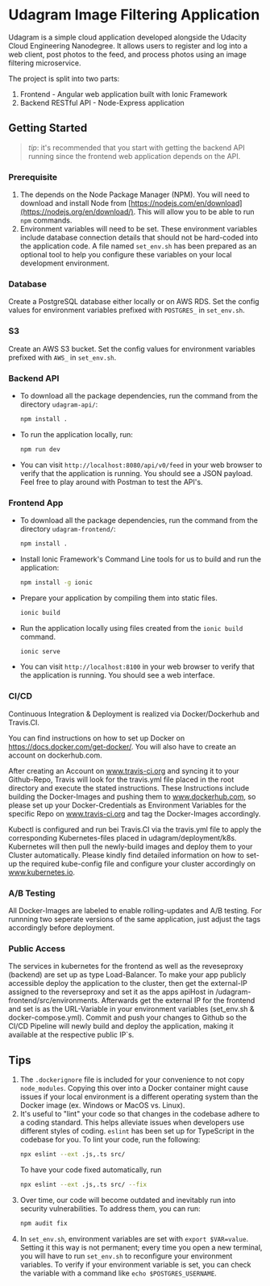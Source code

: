 # Udagram Image Filtering Application

Udagram is a simple cloud application developed alongside the Udacity Cloud Engineering Nanodegree. It allows users to register and log into a web client, post photos to the feed, and process photos using an image filtering microservice.

The project is split into two parts:
1. Frontend - Angular web application built with Ionic Framework
2. Backend RESTful API - Node-Express application

## Getting Started
> _tip_: it's recommended that you start with getting the backend API running since the frontend web application depends on the API.
### Prerequisite
1. The depends on the Node Package Manager (NPM). You will need to download and install Node from [https://nodejs.com/en/download](https://nodejs.org/en/download/). This will allow you to be able to run `npm` commands.
2. Environment variables will need to be set. These environment variables include database connection details that should not be hard-coded into the application code. A file named `set_env.sh` has been prepared as an optional tool to help you configure these variables on your local development environment.

### Database
Create a PostgreSQL database either locally or on AWS RDS. Set the config values for environment variables prefixed with `POSTGRES_` in `set_env.sh`.

### S3
Create an AWS S3 bucket. Set the config values for environment variables prefixed with `AWS_` in `set_env.sh`.

### Backend API
* To download all the package dependencies, run the command from the directory `udagram-api/`:
    ```bash
    npm install .
    ```
* To run the application locally, run:
    ```bash
    npm run dev
    ```
* You can visit `http://localhost:8080/api/v0/feed` in your web browser to verify that the application is running. You should see a JSON payload. Feel free to play around with Postman to test the API's.

### Frontend App
* To download all the package dependencies, run the command from the directory `udagram-frontend/`:
    ```bash
    npm install .
    ```
* Install Ionic Framework's Command Line tools for us to build and run the application:
    ```bash
    npm install -g ionic
    ```
* Prepare your application by compiling them into static files.
    ```bash
    ionic build
    ```
* Run the application locally using files created from the `ionic build` command.
    ```bash
    ionic serve
    ```
* You can visit `http://localhost:8100` in your web browser to verify that the application is running. You should see a web interface.

### CI/CD
Continuous Integration & Deployment is realized via Docker/Dockerhub and Travis.CI.

You can find instructions on how to set up Docker on https://docs.docker.com/get-docker/. You will also have to create an account on dockerhub.com.

After creating an Account on www.travis-ci.org and syncing it to your Github-Repo, Travis will look for the travis.yml file placed in the root directory and execute the stated instructions. These Instructions include building the Docker-Images and pushing them to www.dockerhub.com, so please set up your Docker-Credentials as Environment Variables for the specific Repo on www.travis-ci.org and tag the Docker-Images accordingly.

Kubectl is  configured and run bei Travis.CI via the travis.yml file to apply the corresponding Kubernetes-files placed in udagram/deployment/k8s. Kubernetes will then pull the newly-build images and deploy them to your Cluster automatically.
Please kindly find detailed information on how to set-up the required kube-config file and configure your cluster accordingly on www.kubernetes.io. 

### A/B Testing
All Docker-Images are labeled to enable rolling-updates and A/B testing. For runnning two seperate versions of the same application, just adjust the tags accordingly before deployment. 

### Public Access

The services in kubernetes for the frontend as well as the reveseproxy (backend) are set up as type Load-Balancer. To make your app publicly accessible deploy the application to the cluster, then get the external-IP assigned to the reverseproxy and set it as the apps apiHost in /udagram-frontend/src/environments. Afterwards get the external IP for the frontend and set is as the URL-Variable in your environment variables (set_env.sh & docker-compose.yml). Commit and push your changes to Github so the CI/CD Pipeline will newly build and deploy the application, making it available at the respective public IP`s. 


## Tips
1. The `.dockerignore` file is included for your convenience to not copy `node_modules`. Copying this over into a Docker container might cause issues if your local environment is a different operating system than the Docker image (ex. Windows or MacOS vs. Linux).
2. It's useful to "lint" your code so that changes in the codebase adhere to a coding standard. This helps alleviate issues when developers use different styles of coding. `eslint` has been set up for TypeScript in the codebase for you. To lint your code, run the following:
    ```bash
    npx eslint --ext .js,.ts src/
    ```
    To have your code fixed automatically, run
    ```bash
    npx eslint --ext .js,.ts src/ --fix
    ```
3. Over time, our code will become outdated and inevitably run into security vulnerabilities. To address them, you can run:
    ```bash
    npm audit fix
    ```
4. In `set_env.sh`, environment variables are set with `export $VAR=value`. Setting it this way is not permanent; every time you open a new terminal, you will have to run `set_env.sh` to reconfigure your environment variables. To verify if your environment variable is set, you can check the variable with a command like `echo $POSTGRES_USERNAME`.